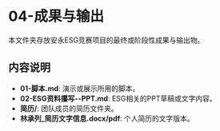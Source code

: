 # 04-成果与输出

本文件夹存放安永ESG竞赛项目的最终或阶段性成果与输出物。

## 内容说明

- **01-脚本.md**: 演示或展示所用的脚本。
- **02-ESG资料攥写--PPT.md**: ESG相关的PPT草稿或文字内容。
- **简历/**: 团队成员的简历文件夹。
- **林承列_简历文字信息.docx/pdf**: 个人简历的文字版本。 